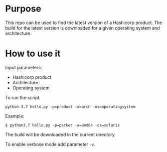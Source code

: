 # Purpose
This repo can be used to find the latest version of a Hashicorp product. The build for the latest version is downloaded for a given operating system and architecture.

# How to use it

 Input parameters:
 * Hashicorp product
 * Architecture
 * Operating system

 To run the script:

`python 3.7 hello.py -p=product -a=arch -os=operatingsystem`

Example:

`$ python3.7 hello.py -p=packer -a=amd64 -os=solaris`

The build will be downloaded in the current directory.

To enable verbose mode add parameter `-v`.